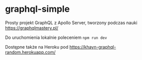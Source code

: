 # graphql-simple
Prosty projekt GraphQL z Apollo Server, tworzony podczas nauki https://graphqlmastery.pl/

Do uruchomienia lokalnie poleceniem ```npm run dev```

Dostępne także na Heroku pod https://khayn-graphql-random.herokuapp.com/

